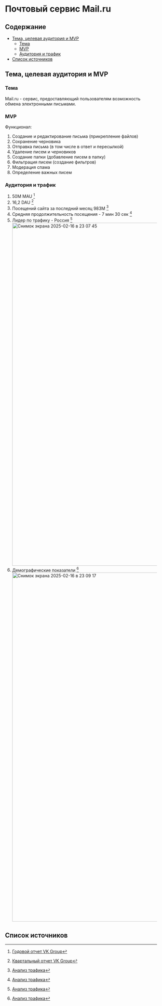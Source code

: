 # Почтовый сервис Mail.ru
## Содержание
- [Тема, целевая аудитория и MVP](#Тема,-целевая-аудитория-и-MVP)
  - [Тема](#Тема)
  - [MVP](#MVP)
  - [Аудитория и трафик](#Аудитория-и-трафик)
- [Список источников](#Список-источников)
## Тема, целевая аудитория и MVP
### Тема 
Mail.ru - сервис, предоставляющий пользователям возможность обмена электронными письмами.
### MVP
Функционал:
1) Создание и редактирование письма (прикрепление файлов)
3) Сохранение черновика
4) Отправка письма (в том числе в ответ и пересылкой)
5) Удаление писем и черновиков
6) Создание папки (добавление писем в папку)
7) Фильтрация писем (создание фильтров)  
8) Модерация спама
9) Определение важных писем
### Аудитория и трафик 
1) 50M MAU [^1]
2) 16,2 DAU [^2]
3) Посещений сайта за последний месяц 983M [^3]
5) Средняя продолжительность посещения - 7 мин 30 сек [^3]
6) Лидер по трафику - Россия [^3]  <img width="1132" alt="Снимок экрана 2025-02-16 в 23 07 45" src="https://github.com/user-attachments/assets/449af1c4-acbf-483a-b407-31ff2e65e21d" />  
7) Демографические показатели [^3]  <img width="1152" alt="Снимок экрана 2025-02-16 в 23 09 17" src="https://github.com/user-attachments/assets/e156974c-fdf1-4c04-9ed4-4e6f8ce6d824" />  
## Список источников
[^1]: [Годовой отчет VK Group](https://corp.vkcdn.ru/media/files/VK_AR2023_RUS_06.06_3KIGigO.pdf)
[^2]: [Квартальный отчет VK Group](https://corp.vkcdn.ru/media/files/RUS_Press_Release_9M_2024.pdf)
[^3]: [Анализ трафика](https://www.similarweb.com/ru/website/mail.ru/#overview)

